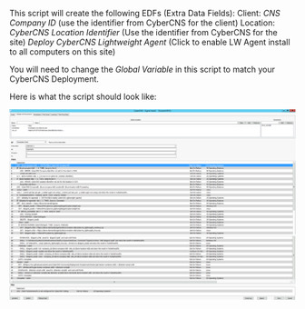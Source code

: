   
  
This script will create the following EDFs (Extra Data Fields):
  Client:     *CNS Company ID* (use the identifier from CyberCNS for the client)
  Location:   *CyberCNS Location Identifier* (Use the identifier from CyberCNS for the site)
              *Deploy CyberCNS Lightweight Agent* (Click to enable LW Agent install to all computers on this site)

You will need to change the *Global Variable* in this script to match your CyberCNS Deployment.

Here is what the script should look like:

<img src="https://github.com/CyberCNS-Community/Deployment-Scripts/blob/main/ConnectWise_Automate/Screenshot%20from%202021-01-22%2013-24-35.png">
<img src="https://github.com/CyberCNS-Community/Deployment-Scripts/blob/main/ConnectWise_Automate/Screenshot%20from%202021-01-22%2013-26-00.png">
